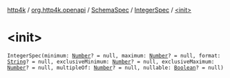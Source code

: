 [http4k](../../../index.md) / [org.http4k.openapi](../../index.md) / [SchemaSpec](../index.md) / [IntegerSpec](index.md) / [&lt;init&gt;](./-init-.md)

# &lt;init&gt;

`IntegerSpec(minimum: `[`Number`](https://kotlinlang.org/api/latest/jvm/stdlib/kotlin/-number/index.html)`? = null, maximum: `[`Number`](https://kotlinlang.org/api/latest/jvm/stdlib/kotlin/-number/index.html)`? = null, format: `[`String`](https://kotlinlang.org/api/latest/jvm/stdlib/kotlin/-string/index.html)`? = null, exclusiveMinimum: `[`Number`](https://kotlinlang.org/api/latest/jvm/stdlib/kotlin/-number/index.html)`? = null, exclusiveMaximum: `[`Number`](https://kotlinlang.org/api/latest/jvm/stdlib/kotlin/-number/index.html)`? = null, multipleOf: `[`Number`](https://kotlinlang.org/api/latest/jvm/stdlib/kotlin/-number/index.html)`? = null, nullable: `[`Boolean`](https://kotlinlang.org/api/latest/jvm/stdlib/kotlin/-boolean/index.html)`? = null)`